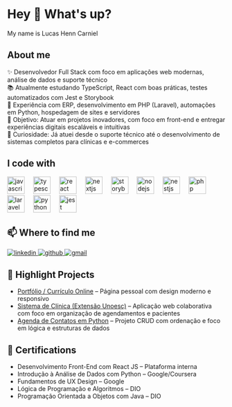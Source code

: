 <h1 align="left">Hey 👋 What's up?</h1>

<p align="left">My name is Lucas Henn Carniel</p>

###

<h2 align="left">About me</h2>

<p align="left">
  ✨ Desenvolvedor Full Stack com foco em aplicações web modernas, análise de dados e suporte técnico<br>
  📚 Atualmente estudando TypeScript, React com boas práticas, testes automatizados com Jest e Storybook<br>
  💼 Experiência com ERP, desenvolvimento em PHP (Laravel), automações em Python, hospedagem de sites e servidores<br>
  🎯 Objetivo: Atuar em projetos inovadores, com foco em front-end e entregar experiências digitais escaláveis e intuitivas<br>
  🎲 Curiosidade: Já atuei desde o suporte técnico até o desenvolvimento de sistemas completos para clínicas e e-commerces
</p>

###

<h2 align="left">I code with</h2>

<div align="left">
  <img src="https://cdn.jsdelivr.net/gh/devicons/devicon/icons/javascript/javascript-original.svg" height="40" alt="javascript logo" />
  <img width="12" />
  <img src="https://cdn.jsdelivr.net/gh/devicons/devicon/icons/typescript/typescript-original.svg" height="40" alt="typescript logo" />
  <img width="12" />
  <img src="https://cdn.jsdelivr.net/gh/devicons/devicon/icons/react/react-original.svg" height="40" alt="react logo" />
  <img width="12" />
  <img src="https://cdn.jsdelivr.net/gh/devicons/devicon/icons/nextjs/nextjs-original.svg" height="40" alt="nextjs logo" />
  <img width="12" />
  <img src="https://cdn.jsdelivr.net/gh/devicons/devicon/icons/storybook/storybook-original.svg" height="40" alt="storybook logo" />
  <img width="12" />
  <img src="https://cdn.jsdelivr.net/gh/devicons/devicon/icons/nodejs/nodejs-original.svg" height="40" alt="nodejs logo" />
  <img width="12" />
  <img src="https://cdn.jsdelivr.net/gh/devicons/devicon/icons/nestjs/nestjs-original.svg" height="40" alt="nestjs logo" />
  <img width="12" />
  <img src="https://cdn.jsdelivr.net/gh/devicons/devicon/icons/php/php-original.svg" height="40" alt="php logo" />
  <img width="12" />
  <img src="https://cdn.jsdelivr.net/gh/devicons/devicon/icons/laravel/laravel-plain.svg" height="40" alt="laravel logo" />
  <img width="12" />
  <img src="https://cdn.jsdelivr.net/gh/devicons/devicon/icons/python/python-original.svg" height="40" alt="python logo" />
  <img width="12" />
  <img src="https://cdn.jsdelivr.net/gh/devicons/devicon/icons/jest/jest-plain.svg" height="40" alt="jest logo" />
</div>

###

<h2 align="left">📫 Where to find me</h2>

<p align="left">
  <a href="https://www.linkedin.com/in/lucas-henn-5a9212292/" target="_blank">
    <img src="https://img.shields.io/badge/LinkedIn-0077B5?style=flat&logo=linkedin&logoColor=white" alt="linkedin" />
  </a>
  <a href="https://github.com/LucasHennCarniel" target="_blank">
    <img src="https://img.shields.io/badge/GitHub-100000?style=flat&logo=github&logoColor=white" alt="github" />
  </a>
  <a href="mailto:lucashenn235@gmail.com" target="_blank">
    <img src="https://img.shields.io/badge/Gmail-D14836?style=flat&logo=gmail&logoColor=white" alt="gmail" />
  </a>
</p>

###

<h2 align="left">🚀 Highlight Projects</h2>

<ul>
  <li><a href="https://lucashenncarniel.github.io/" target="_blank">Portfólio / Currículo Online</a> – Página pessoal com design moderno e responsivo</li>
  <li><a href="https://github.com/LucasHennCarniel/sistema-clinica" target="_blank">Sistema de Clínica (Extensão Unoesc)</a> – Aplicação web colaborativa com foco em organização de agendamentos e pacientes</li>
  <li><a href="https://github.com/LucasHennCarniel/agenda-contatos-python" target="_blank">Agenda de Contatos em Python</a> – Projeto CRUD com ordenação e foco em lógica e estruturas de dados</li>
</ul>

###

<h2 align="left">📜 Certifications</h2>

<ul>
  <li>Desenvolvimento Front-End com React JS – Plataforma interna</li>
  <li>Introdução à Análise de Dados com Python – Google/Coursera</li>
  <li>Fundamentos de UX Design – Google</li>
  <li>Lógica de Programação e Algoritmos – DIO</li>
  <li>Programação Orientada a Objetos com Java – DIO</li>
</ul>
